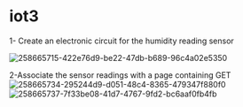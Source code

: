 # iot3
1- Create an electronic circuit for the humidity reading sensor

![258665715-422e76d9-be22-47db-b689-96c4a02e5350](https://github.com/Ali-mhmmed/iot3/assets/139057114/8f69c31e-33bd-4d43-ac80-fc17e1e05cca)

2-Associate the sensor readings with a page containing GET
![258665734-295244d9-d051-48c4-8365-479347f880f0](https://github.com/Ali-mhmmed/iot3/assets/139057114/d22948e8-f9c9-4ccf-a009-505fa4c7b9a2)
![258665737-7f33be08-41d7-4767-9fd2-bc6aaf0fb4fb](https://github.com/Ali-mhmmed/iot3/assets/139057114/35c67441-97a6-4af5-a7cd-ea2a3fae8e2d)

